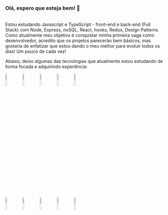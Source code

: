 
### Olá, espero que esteja bem! 👋 <br>

<br>
Estou estudando Javascript e TypeScript - front-end e back-end (Full Stack) com Node, Express, noSQL, React, hooks, Redux, Design Patterns<br>
Como atualmente meu objetivo é conquistar minha primeira vaga como desenvolvedor, acredito que os projetos parecerão bem básicos, mas gostaria de enfatizar que estou dando o meu melhor para evoluir todos os dias! Um pouco de cada vez!<br>

Abaixo, deixo algumas das tecnologias que atualmente estou estudando de forma focada e adquirindo experiência:<br>

<code><img width="10%" src="https://www.vectorlogo.zone/logos/javascript/javascript-ar21.svg"></code>
<code><img width="10%" src="https://www.vectorlogo.zone/logos/typescriptlang/typescriptlang-ar21.svg"></code>
<code><img width="10%" src="https://www.vectorlogo.zone/logos/w3_html5/w3_html5-ar21.svg"></code>
<code><img width="10%" src="https://www.vectorlogo.zone/logos/w3_css/w3_css-ar21.svg"></code>
<code><img width="10%" src="https://www.vectorlogo.zone/logos/git-scm/git-scm-ar21.svg"></code>
<br>
<code><img width="10%" src="https://www.vectorlogo.zone/logos/mongodb/mongodb-ar21.svg"></code>
<code><img width="10%" src="https://www.vectorlogo.zone/logos/reactjs/reactjs-ar21.svg"></code>
<code><img width="10%" src="https://www.vectorlogo.zone/logos/nodejs/nodejs-ar21.svg"></code>
<code><img width="10%" src="https://www.vectorlogo.zone/logos/expressjs/expressjs-ar21.svg"></code>
<code><img width="10%" src="https://www.vectorlogo.zone/logos/mysql/mysql-ar21.svg"></code>
<br />
